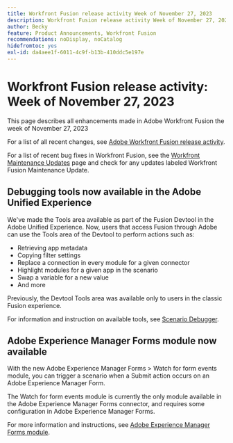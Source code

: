 ```yaml
---
title: Workfront Fusion release activity Week of November 27, 2023
description: Workfront Fusion release activity Week of November 27, 2023
author: Becky
feature: Product Announcements, Workfront Fusion
recommendations: noDisplay, noCatalog
hidefromtoc: yes
exl-id: da4aee1f-6011-4c9f-b13b-410ddc5e197e
---
```

# Workfront Fusion release activity: Week of November 27, 2023

This page describes all enhancements made in Adobe Workfront Fusion the week of November 27, 2023

For a list of all recent changes, see [Adobe Workfront Fusion release activity](../../../product-announcements/product-releases/fusion-release-activity/fusion-release-activity.md).

For a list of recent bug fixes in Workfront Fusion, see the [Workfront Maintenance Updates](https://experienceleague.adobe.com/docs/workfront-known-issues/releases/current-updates.html) page and check for any updates labeled Workfront Fusion Maintenance Update.

## Debugging tools now available in the Adobe Unified Experience

We've made the Tools area available as part of the Fusion Devtool in the Adobe Unified Experience. Now, users that access Fusion through Adobe can use the Tools area of the Devtool to perform actions such as:

* Retrieving app metadata
* Copying filter settings
* Replace a connection in every module for a given connector
* Highlight modules for a given app in the scenario
* Swap a variable for a new value
* And more

Previously, the Devtool Tools area was available only to users in the classic Fusion experience.

For information and instruction on available tools, see [Scenario Debugger](/help/quicksilver/workfront-fusion/scenarios/debug-scenarios-with-dev-tool.md#tools).

## Adobe Experience Manager Forms module now available

With the new Adobe Experience Manager Forms > Watch for form events module, you can trigger a scenario when a Submit action occurs on an Adobe Experience Manager Form.

The Watch for form events module is currently the only module available in the Adobe Experience Manager Forms connector, and requires some configuration in Adobe Experience Manager Forms.

For more information and instructions, see [Adobe Experience Manager Forms module](/help/quicksilver/workfront-fusion/apps-and-their-modules/aem-forms-modules.md).
